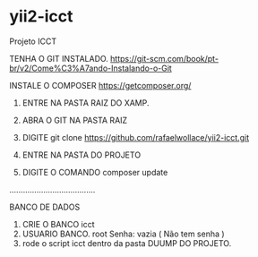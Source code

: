 # yii2-icct
 Projeto ICCT


 TENHA O GIT INSTALADO.
https://git-scm.com/book/pt-br/v2/Come%C3%A7ando-Instalando-o-Git

INSTALE O COMPOSER
https://getcomposer.org/

1. ENTRE NA PASTA RAIZ DO XAMP.

2. ABRA O GIT NA PASTA RAIZ 

3. DIGITE git clone https://github.com/rafaelwollace/yii2-icct.git
 
4. ENTRE NA PASTA DO PROJETO

5. DIGITE O COMANDO composer update


......................................

BANCO DE DADOS

1. CRIE O BANCO icct
2. USUARIO BANCO. root Senha: vazia ( Não tem senha )
3. rode o script icct dentro da pasta DUUMP DO PROJETO.
